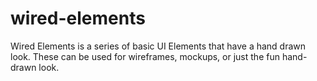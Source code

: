 # wired-elements
Wired Elements is a series of basic UI Elements that have a hand drawn look. These can be used for wireframes, mockups, or just the fun hand-drawn look. 
